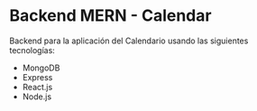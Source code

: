 # Backend MERN - Calendar
Backend para la aplicación del Calendario usando las siguientes tecnologías:
- MongoDB
- Express
- React.js
- Node.js
